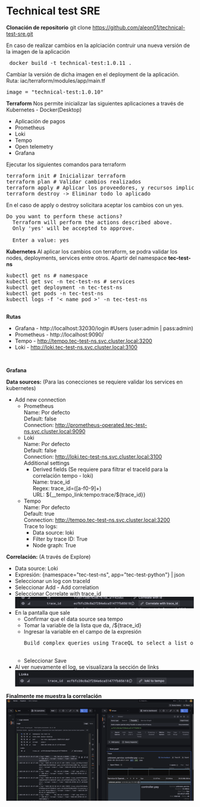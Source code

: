 # Technical test SRE

**Clonación de repositorio**
git clone https://github.com/aleon01/technical-test-sre.git

En caso de realizar cambios en la aplciación contruir una nueva versión de la imagen de la aplicación

<pre> docker build -t technical-test:1.0.11 . </pre>

Cambiar la versión de dicha imagen en el deployment de la aplicación. <br>
Ruta: iac/terraform/modules/app/main.tf
<pre>image = "technical-test:1.0.10"</pre>

**Terraform**
Nos permite inicializar las siguientes aplicaciones a través de Kubernetes - Docker(Desktop)
* Aplicación de pagos
* Prometheus
* Loki
* Tempo
* Open telemetry
* Grafana

Ejecutar los siguientes comandos para terraform
<pre>terraform init # Inicializar terraform
terraform plan # Validar cambios realizados
terraform apply # Aplicar los proveedores, y recursos implicados
terraform destroy -> Eliminar todo lo aplicado </pre> 

En el caso de apply o destroy solicitara aceptar los cambios con un yes.
<pre>Do you want to perform these actions?
  Terraform will perform the actions described above.
  Only 'yes' will be accepted to approve.

  Enter a value: yes</pre>

**Kubernetes**
Al aplicar los cambios con terraform, se podra validar los nodes, deployments, services entre otros. Apartir del namespace **tec-test-ns**

<pre>
kubectl get ns # namespace
kubectl get svc -n tec-test-ns # services
kubectl get deployment -n tec-test-ns
kubectl get pods -n tec-test-ns
kubectl logs -f '< name pod >' -n tec-test-ns
 </pre>

**Rutas**
* Grafana - http://localhost:32030/login #Users (user:admin | pass:admin)
* Prometheus - http://localhost:9090/
* Tempo - http://tempo.tec-test-ns.svc.cluster.local:3200
* Loki - http://loki.tec-test-ns.svc.cluster.local:3100

<br>

**Grafana** <br>

**Data sources:** (Para las conecciones se requiere validar los services en kubernetes)
- Add new connection 
    * Prometheus <br>
        Name: Por defecto <br>
        Default: false <br>
        Connection: http://prometheus-operated.tec-test-ns.svc.cluster.local:9090 <br>
    * Loki <br>
        Name: Por defecto <br>
        Default: false <br>
        Connection: http://loki.tec-test-ns.svc.cluster.local:3100 <br>
        Additional settings<br>
        * Derived fields (Se requiere para filtrar el traceId para la correlación tempo - loki)<br>
            Name: trace_id<br>
            Regex: trace_id=([a-f0-9]+)<br>
            URL: \${__tempo_link:tempo:trace/${trace_id}}<br>
    * Tempo <br>
        Name: Por defecto <br>
        Default: true <br>
        Connection: http://tempo.tec-test-ns.svc.cluster.local:3200 <br>
        Trace to logs:<br>
        * Data source: loki<br>
        * Filter by trace ID: True<br>
        * Node graph: True<br>

**Correlación:** (A través de Explore)<br>
* Data source: Loki
* Expresión: {namespace="tec-test-ns", app="tec-test-python"} | json
* Seleccionar un log con traceId
* Seleccionar Add - Add correlation
* Seleccionar Correlate with trace_id
![alt text](image.png)
* En la pantalla que sale
    - Confirmar que el data source sea tempo<br>
    - Tomar la variable de la lista que da, /${trace_id}<br>
    - Ingresar la variable en el campo de la expresión <br>
        <pre>Build complex queries using TraceQL to select a list of traces.</pre><br>
    - Seleccionar Save
* Al ver nuevamente el log, se visualizara la sección de links
![alt text](image-1.png)

**Finalmente me muestra la correlación**
![alt text](image-2.png)

